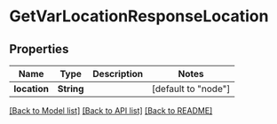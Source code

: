 # GetVarLocationResponseLocation


## Properties
Name | Type | Description | Notes
------------ | ------------- | ------------- | -------------
**location** | **String** |  | [default to "node"]


[[Back to Model list]](../README.md#models) [[Back to API list]](../README.md#api-endpoints) [[Back to README]](../README.md)


